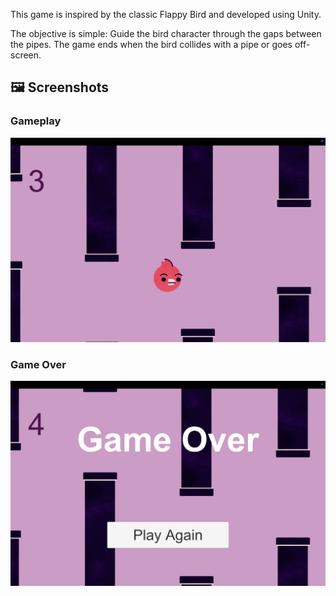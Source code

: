 This game is inspired by the classic Flappy Bird and developed using Unity.

The objective is simple:
Guide the bird character through the gaps between the pipes.
The game ends when the bird collides with a pipe or goes off-screen.

## 🖼️ Screenshots

### Gameplay
![Gameplay](Assets/Scenes/gameplay.png)

### Game Over
![Game Over](Assets/Scenes/game-over.png)
